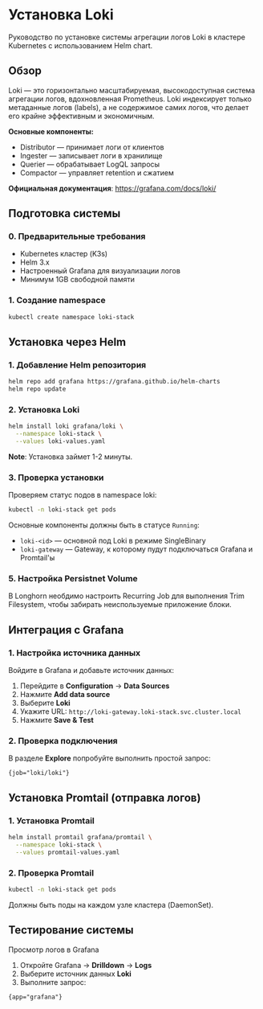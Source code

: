 # Установка Loki

Руководство по установке системы агрегации логов Loki в кластере Kubernetes с использованием Helm chart.

## Обзор

Loki — это горизонтально масштабируемая, высокодоступная система агрегации логов, вдохновленная Prometheus. Loki индексирует только метаданные логов (labels), а не содержимое самих логов, что делает его крайне эффективным и экономичным.

**Основные компоненты:**
- Distributor — принимает логи от клиентов
- Ingester — записывает логи в хранилище
- Querier — обрабатывает LogQL запросы
- Compactor — управляет retention и сжатием

**Официальная документация**: https://grafana.com/docs/loki/

## Подготовка системы

### 0. Предварительные требования

- Kubernetes кластер (K3s)
- Helm 3.x
- Настроенный Grafana для визуализации логов
- Минимум 1GB свободной памяти

### 1. Создание namespace

```sh
kubectl create namespace loki-stack
```

## Установка через Helm

### 1. Добавление Helm репозитория

```sh
helm repo add grafana https://grafana.github.io/helm-charts
helm repo update
```

### 2. Установка Loki

```sh
helm install loki grafana/loki \
  --namespace loki-stack \
  --values loki-values.yaml
```

**Note**: Установка займет 1-2 минуты.

### 3. Проверка установки

Проверяем статус подов в namespace loki:

```sh
kubectl -n loki-stack get pods
```

Основные компоненты должны быть в статусе `Running`:
- `loki-<id>` — основной под Loki в режиме SingleBinary
- `loki-gateway` — Gateway, к которому пудут подключаться Grafana и Promtail'ы

### 5. Настройка Persistnet Volume

В Longhorn необдимо настроить Recurring Job для выполнения Trim Filesystem, чтобы забирать неиспользуемые приложение блоки.

## Интеграция с Grafana

### 1. Настройка источника данных

Войдите в Grafana и добавьте источник данных:

1. Перейдите в **Configuration** → **Data Sources**
2. Нажмите **Add data source**
3. Выберите **Loki**
4. Укажите URL: `http://loki-gateway.loki-stack.svc.cluster.local`
5. Нажмите **Save & Test**

### 2. Проверка подключения

В разделе **Explore** попробуйте выполнить простой запрос:
```logql
{job="loki/loki"}
```

## Установка Promtail (отправка логов)

### 1. Установка Promtail

```sh
helm install promtail grafana/promtail \
  --namespace loki-stack \
  --values promtail-values.yaml
```

### 2. Проверка Promtail

```sh
kubectl -n loki-stack get pods
```

Должны быть поды на каждом узле кластера (DaemonSet).

## Тестирование системы

Просмотр логов в Grafana

1. Откройте Grafana → **Drilldown** → **Logs**
2. Выберите источник данных **Loki**
3. Выполните запрос:
```logql
{app="grafana"}
```